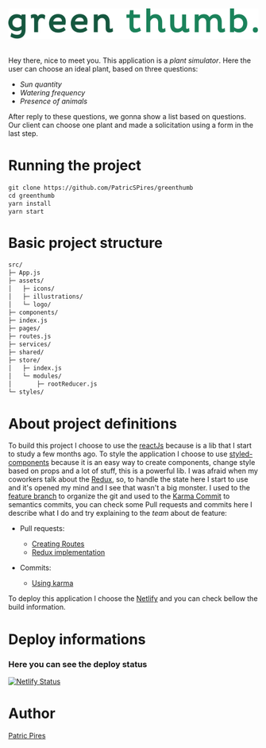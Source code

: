 <h1 align="center">

![greenthumb logo](src/assets/logo/logo-greenthumb.svg)

</h1>

Hey there, nice to meet you. This application is a _plant simulator_. Here the user can choose an ideal plant, based on three questions:

- _Sun quantity_
- _Watering frequency_
- _Presence of animals_

After reply to these questions, we gonna show a list based on questions. Our client can choose one plant and made a solicitation using a form in the last step.

<h1>
Running the project
</h1>

```
git clone https://github.com/PatricSPires/greenthumb
cd greenthumb
yarn install
yarn start
```

<h1>
Basic project structure
</h1>

```
src/
├─ App.js
├─ assets/
│   ├─ icons/
│   ├─ illustrations/
│   └─ logo/
├─ components/
├─ index.js
├─ pages/
├─ routes.js
├─ services/
├─ shared/
├─ store/
│   ├─ index.js
│   └─ modules/
│       ├─ rootReducer.js
└─ styles/
```

<h1>
About project definitions
</h1>

To build this project I choose to use the [reactJs](https://reactjs.org/) because is a lib that I start to study a few months ago. To style the application I choose to use [styled-components](https://styled-components.com/) because it is an easy way to create components, change style based on props and a lot of stuff, this is a powerful lib. I was afraid when my coworkers talk about the [Redux](https://redux.js.org/), so, to handle the state here I start to use and it's opened my mind and I see that wasn't a big monster. I used to the [feature branch](https://www.atlassian.com/git/tutorials/comparing-workflows/feature-branch-workflow) to organize the git and used to the [Karma Commit](https://karma-runner.github.io/4.0/dev/git-commit-msg.html) to semantics commits, you can check some Pull requests and commits here I describe what I do and try explaining to the _team_ about de feature:

- Pull requests:

  - [Creating Routes](https://github.com/PatricSPires/greenthumb/pull/1)
  - [Redux implementation](https://github.com/PatricSPires/greenthumb/pull/47)

- Commits:
  - [Using karma](https://github.com/PatricSPires/greenthumb/commits/master)

To deploy this application I choose the [Netlify](https://www.netlify.com/) and you can check bellow the build information.

<h1>
  Deploy informations
</h1>

### Here you can see the deploy status

[![Netlify Status](https://api.netlify.com/api/v1/badges/62d6ac72-42f4-4732-ade0-13c8f567b6ab/deploy-status)](https://app.netlify.com/sites/angry-pasteur-399ade/deploys)

<h1>
Author
</h1>

[Patric Pires](https://twitter.com/PiresPatric)
